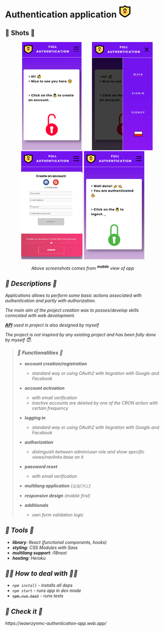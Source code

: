 <h1>Authentication application <img src="src/assets/images/logo.png" height="40px"></h1>

<h2>👀 Shots 👀</h2> 
<p align="center">
    <img src="src/assets/shots/mobile_main.png" height="350px" style="margin: 0 30px;">
    <img src="src/assets/shots/mobile_side.png" height="350px">
    <img src="src/assets/shots/mobile_signup.png" height="350px">
    <img src="src/assets/shots/mobile_main_auth.png" height="350px">
</p>

<p align="center"><i>Above screenshots comes from <sup><strong>mobile</strong></sup> view of app<i></p>

<h2>🧻 Descriptions 🧻</h2>

Applications allows to perform some basic actions associated with authentication and partly with authorization.

The main aim of the project creation was to posses/develop skills connceted with web development. 

**[API](https://github.com/wawrzynmc/Authentication-server)** used in project is also designed by myself

The project is not inspired by any existing project and has been fully done by myself 😇.


> <h3>🦾 Functionalities 🦾</h3>
> 
> - **account creation/registration**
> 
>   - standard way or using OAuth2 with itegration with Google and Facebook
> 
> - **account activation**
>
>   - with email verification
>   - inactive accounts are deleted by one of the CRON action with certain frequency
> 
> - **logging in**
> 
>   - standard way or using OAuth2 with itegration with Google and Facebook
> 
> - **authorization**
> 
>   - distinguish between admin/user role and show specific views/navlinks base on it
> 
> - **password reset**
> 
>   - with email verification
> 
> - **multilang application** (🇬🇧/🇵🇱)
> 
> - **responsive design** (mobile first)
> 
> - **additionals**
> 
>   - own form validation logic

<h2>🧰 Tools 🧰</h2>

- **library**: React (functional components, hooks)
- **styling**: CSS Modules with Sass
- **multilang support**: i18next
- **hosting**: Heroku

<h2>🏃‍♂️ How to deal with 🏃‍♂️</h2>

- <code>npm install</code> - installs all deps
- <code>npm start</code> - runs app in dev mode
- ~~<code>npm run test</code>~~ - runs tests

<h2>💩 Check it 💩</h2>
https://wawrzynmc-authentication-app.web.app/
